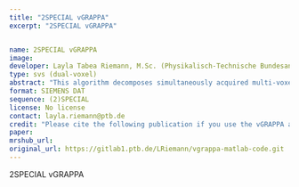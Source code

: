```yaml
---
title: "2SPECIAL vGRAPPA"
excerpt: "2SPECIAL vGRAPPA"


name: 2SPECIAL vGRAPPA
image:
developer: Layla Tabea Riemann, M.Sc. (Physikalisch-Technische Bundesanstalt, PTB)
type: svs (dual-voxel)
abstract: "This algorithm decomposes simultaneously acquired multi-voxel data to their respective origin regions. Based on the split-slice GRAPPA code by Steen Moeller, University of Minnesota, USA."
format: SIEMENS DAT
sequence: (2)SPECIAL
license: No license
contact: layla.riemann@ptb.de
credit: "Please cite the following publication if you use the vGRAPPA algorithm: L.T.Riemann, C.S.Aigner, R.Mekle, S.Schmitter, B.Ittermann, A.Fillmer; Fourier-based decomposition approach for simultaneous acquisition of 1H spectra from two voxels in vivo at short echo times, Proc. Int. Soc. Magn. Reson. Med. 2021:007"
paper:
mrshub_url:
original_url: https://gitlab1.ptb.de/LRiemann/vgrappa-matlab-code.git
---
```


2SPECIAL vGRAPPA
